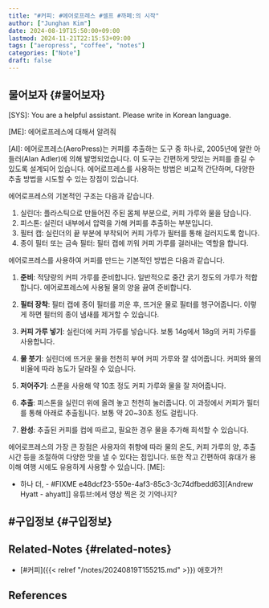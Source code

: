 ```yaml
---
title: "#커피: #에어로프레스 #셀프 #까페:의 시작"
author: ["Junghan Kim"]
date: 2024-08-19T15:50:00+09:00
lastmod: 2024-11-21T22:15:53+09:00
tags: ["aeropress", "coffee", "notes"]
categories: ["Note"]
draft: false
---
```


## 물어보자 {#물어보자}

<div class="ai">

[SYS]: You are a helpful assistant. Please write in Korean language.

[ME]: 에어로프레스에 대해서 알려줘

[AI]: 에어로프레스(AeroPress)는 커피를 추출하는 도구 중 하나로, 2005년에 알란 아들러(Alan Adler)에 의해 발명되었습니다. 이 도구는 간편하게 맛있는 커피를 즐길 수 있도록 설계되어 있습니다. 에어로프레스를 사용하는 방법은 비교적 간단하며, 다양한 추출 방법을 시도할 수 있는 장점이 있습니다.

에어로프레스의 기본적인 구조는 다음과 같습니다.

1.  실린더: 플라스틱으로 만들어진 주된 몸체 부분으로, 커피 가루와 물을 담습니다.
2.  피스톤: 실린더 내부에서 압력을 가해 커피를 추출하는 부분입니다.
3.  필터 캡: 실린더의 끝 부분에 부착되어 커피 가루가 필터를 통해 걸러지도록 합니다.
4.  종이 필터 또는 금속 필터: 필터 캡에 끼워 커피 가루를 걸러내는 역할을 합니다.

에어로프레스를 사용하여 커피를 만드는 기본적인 방법은 다음과 같습니다.

1.  ****준비****: 적당량의 커피 가루를 준비합니다. 일반적으로 중간 굵기 정도의 가루가 적합합니다. 에어로프레스에 사용될 물의 양을 끓여 준비합니다.

2.  ****필터 장착****: 필터 캡에 종이 필터를 끼운 후, 뜨거운 물로 필터를 헹구어줍니다. 이렇게 하면 필터의 종이 냄새를 제거할 수 있습니다.

3.  ****커피 가루 넣기****: 실린더에 커피 가루를 넣습니다. 보통 14g에서 18g의 커피 가루를 사용합니다.

4.  ****물 붓기****: 실린더에 뜨거운 물을 천천히 부어 커피 가루와 잘 섞어줍니다. 커피와 물의 비율에 따라 농도가 달라질 수 있습니다.

5.  ****저어주기****: 스푼을 사용해 약 10초 정도 커피 가루와 물을 잘 저어줍니다.

6.  ****추출****: 피스톤을 실린더 위에 올려 놓고 천천히 눌러줍니다. 이 과정에서 커피가 필터를 통해 아래로 추출됩니다. 보통 약 20~30초 정도 걸립니다.

7.  ****완성****: 추출된 커피를 컵에 따르고, 필요한 경우 물을 추가해 희석할 수 있습니다.

에어로프레스의 가장 큰 장점은 사용자의 취향에 따라 물의 온도, 커피 가루의 양, 추출 시간 등을 조절하여 다양한 맛을 낼 수 있다는 점입니다. 또한 작고 간편하여 휴대가 용이해 여행 시에도 유용하게 사용할 수 있습니다. [ME]:

</div>

-   하나 더, - #FIXME e48dcf23-550e-4af3-85c3-3c74dfbedd63][Andrew Hyatt - ahyatt]] 유튜브:에서 영상 찍은 것 기억나지?


## #구입정보 {#구입정보}


## Related-Notes {#related-notes}

-   [#커피]({{< relref "/notes/20240819T155215.md" >}}) 애호가?!

## References

<style>.csl-entry{text-indent: -1.5em; margin-left: 1.5em;}</style><div class="csl-bib-body">
</div>

